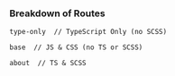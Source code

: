 ### Breakdown of Routes

```
type-only  // TypeScript Only (no SCSS)

base  // JS & CSS (no TS or SCSS)

about  // TS & SCSS
```


